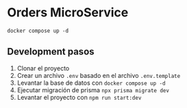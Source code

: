 # Orders MicroService

```
docker compose up -d
```

## Development pasos

1. Clonar el proyecto
2. Crear un archivo `.env` basado en el archivo `.env.template`
3. Levantar la base de datos con `docker compose up -d`
4. Ejecutar migración de prisma `npx prisma migrate dev`
5. Levantar el proyecto con `npm run start:dev`
